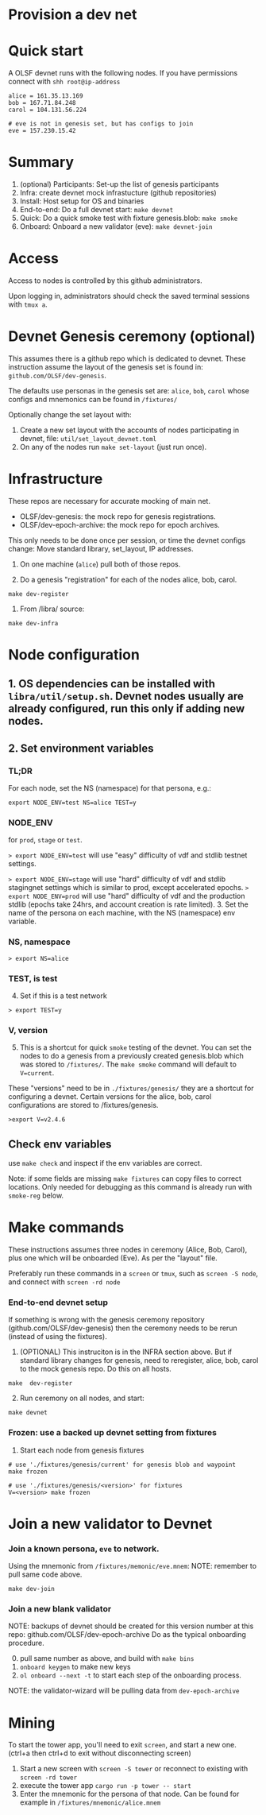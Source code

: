 # Provision a dev net

# Quick start

A OLSF devnet runs with the following nodes. If you have permissions connect with `shh root@ip-address`
```
alice = 161.35.13.169 
bob = 167.71.84.248
carol = 104.131.56.224

# eve is not in genesis set, but has configs to join
eve = 157.230.15.42
```

# Summary

1. (optional) Participants: Set-up the list of genesis participants
2. Infra: create devnet mock infrastucture (github repositories)
3. Install: Host setup for OS and binaries
4. End-to-end: Do a full devnet start: `make devnet`
5. Quick: Do a quick smoke test with fixture genesis.blob: `make smoke`
6. Onboard: Onboard a new validator (eve): `make devnet-join`

# Access

Access to nodes is controlled by this github administrators.

Upon logging in, administrators should check the saved terminal sessions with `tmux a`.

# Devnet Genesis ceremony (optional)

This assumes there is a github repo which is dedicated to devnet. These instruction assume the layout of the genesis set is found in: `github.com/OLSF/dev-genesis`.

The defaults use personas in the genesis set are: `alice`, `bob`, `carol` whose configs and mnemonics can be found in `/fixtures/`

Optionally change the set layout with:
1. Create a new set layout with the accounts of nodes participating in devnet, file: `util/set_layout_devnet.toml`
2. On any of the nodes run `make set-layout` (just run once).

# Infrastructure

These repos are necessary for accurate mocking of main net. 

* OLSF/dev-genesis: the mock repo for genesis registrations.
* OLSF/dev-epoch-archive: the mock repo for epoch archives.


This only needs to be done once per session, or time the devnet configs change: Move standard library, set_layout, IP addresses.

1. On one machine (`alice`) pull both of those repos.

1. Do a genesis "registration" for each of the nodes alice, bob, carol.
```
make dev-register
```

1. From /libra/  source:

```
make dev-infra
```

# Node configuration

## 1. OS dependencies can be installed with `libra/util/setup.sh`. Devnet nodes usually are already configured, run this only if adding new nodes.

## 2. Set environment variables 

### TL;DR

For each node, set the NS (namespace) for that persona, e.g.:

`export NODE_ENV=test NS=alice TEST=y`

### NODE_ENV

for `prod`, `stage` or `test`. 

`> export NODE_ENV=test` will use "easy" difficulty of vdf and stdlib testnet settings.

`> export NODE_ENV=stage` will use "hard" difficulty of vdf and stdlib stagingnet settings which is similar to prod, except accelerated epochs.
`> export NODE_ENV=prod` will use "hard" difficulty of vdf and the production stdlib (epochs take 24hrs, and account creation is rate limited).
3. Set the name of the persona on each machine, with the NS (namespace) env variable.

### NS, namespace

`> export NS=alice`

### TEST, is test

4. Set if this is a test network

`> export TEST=y`

### V, version

5. This is a shortcut for quick `smoke` testing of the devnet. You can set the nodes to do a genesis from a previously created genesis.blob which was stored to `/fixtures/`. The `make smoke` command will default to `V=current`.

These "versions" need to be in `./fixtures/genesis/` they are a shortcut for configuring a devnet. Certain versions for the alice, bob, carol configurations are stored to /fixtures/genesis.

`>export V=v2.4.6`

## Check env variables

use `make check` and inspect if the env variables are correct.

Note: if some fields are missing `make fixtures` can copy files to correct locations. Only needed for debugging as this command is already run with `smoke-reg` below.


# Make commands

These instructions assumes three nodes in ceremony (Alice, Bob, Carol), plus one which will be onboarded (Eve). As per the "layout" file.


Preferably run these commands in a `screen` or `tmux`, such as `screen -S node`, and connect with `screen -rd node`

### End-to-end devnet setup

If something is wrong with the genesis ceremony repository (github.com/OLSF/dev-genesis) then the ceremony needs to be rerun (instead of using the fixtures).

1. (OPTIONAL) This instruciton is in the INFRA section above. But if standard library changes for genesis, need to reregister, alice, bob, carol to the mock genesis repo. Do this on all hosts. 

```
make  dev-register
```

2. Run ceremony on all nodes, and start:
```
make devnet
```

### Frozen: use a backed up devnet setting from fixtures


1. Start each node from genesis fixtures 

```
# use './fixtures/genesis/current' for genesis blob and waypoint
make frozen

# use './fixtures/genesis/<version>' for fixtures
V=<version> make frozen
```


# Join a new validator to Devnet

### Join a known persona, `eve` to network.

Using the mnemonic from `/fixtures/memonic/eve.mnem`:
NOTE: remember to pull same code above.

```
make dev-join
```

### Join a new blank validator
NOTE: backups of devnet should be created for this version number at this repo: github.com/OLSF/dev-epoch-archive 
Do as the typical onboarding procedure.

0. pull same <version> number as above, and build with `make bins`
1. `onboard keygen` to make new keys
2. `ol onboard --next -t` to start each step of the onboarding process.

NOTE: the validator-wizard will be pulling data from `dev-epoch-archive`


# Mining

To start the tower app, you'll need to exit `screen`, and start a new one. (ctrl+a then ctrl+d to exit without disconnecting screen)
1. Start a new screen with `screen -S tower` or reconnect to existing with `screen -rd tower`
2. execute the tower app `cargo run -p tower -- start`
3. Enter the mnemonic for the persona of that node. Can be found for example in `/fixtures/mnemonic/alice.mnem`
